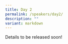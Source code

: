 ```yaml
---
title: Day 2
permalink: /speakers/day2/
description: ""
variant: markdown
---
```

Details to be released soon!

